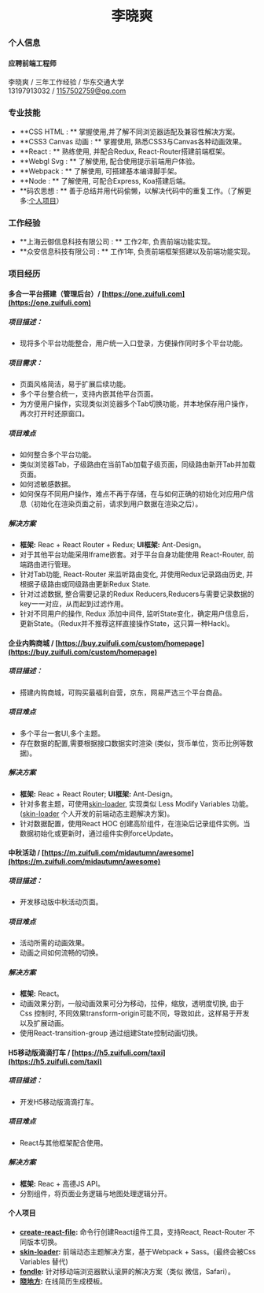 # <center>李晓爽</center>

### 个人信息
#### 应聘前端工程师
李晓爽 / 三年工作经验 / 华东交通大学<br>
13197913032 / 1157502759@qq.com


### 专业技能
* **CSS HTML : ** 掌握使用,并了解不同浏览器适配及兼容性解决方案。
* **CSS3 Canvas 动画 : ** 掌握使用, 熟悉CSS3与Canvas各种动画效果。
* **React : ** 熟练使用, 并配合Redux, React-Router搭建前端框架。
* **Webgl Svg : ** 了解使用, 配合使用提示前端用户体验。
* **Webpack : ** 了解使用, 可搭建基本编译脚手架。
* **Node : ** 了解使用, 可配合Express, Koa搭建后端。
* **码农思想 : ** 善于总结并用代码偷懒，以解决代码中的重复工作。（了解更多:[个人项目](https://www.npmjs.com/~xiaoshuang)）


### 工作经验
* **上海云御信息科技有限公司 : ** 工作2年, 负责前端功能实现。
* **众安信息科技有限公司 : ** 工作1年, 负责前端框架搭建以及前端功能实现。

### 项目经历

#### 多合一平台搭建（管理后台）/ [https://one.zuifuli.com](https://one.zuifuli.com)

##### 项目描述：
* 现将多个平台功能整合，用户统一入口登录，方便操作同时多个平台功能。

##### 项目需求：
* 页面风格简洁，易于扩展后续功能。
* 多个平台整合统一，支持内嵌其他平台页面。
* 为方便用户操作，实现类似浏览器多个Tab切换功能，并本地保存用户操作，再次打开时还原窗口。

##### 项目难点
* 如何整合多个平台功能。
* 类似浏览器Tab，子级路由在当前Tab加载子级页面，同级路由新开Tab并加载页面。
* 如何滤敏感数据。
* 如何保存不同用户操作，难点不再于存储，在与如何正确的初始化对应用户信息（初始化在渲染页面之前，请求到用户数据在渲染之后）。

##### 解决方案
* **框架:** Reac + React Router + Redux; **UI框架:** Ant-Design。
* 对于其他平台功能采用Iframe嵌套。对于平台自身功能使用 React-Router, 前端路由进行管理。
* 针对Tab功能, React-Router 来监听路由变化, 并使用Redux记录路由历史, 并根据子级路由或同级路由更新Redux State.
* 针对过滤数据, 整合需要记录的Redux Reducers,Reducers与需要记录数据的key一一对应，从而起到过滤作用。
* 针对不同用户的操作, Redux 添加中间件, 监听State变化，确定用户信息后，更新State。（Redux并不推荐这样直接操作State，这只算一种Hack)。

#### 企业内购商城 / [https://buy.zuifuli.com/custom/homepage](https://buy.zuifuli.com/custom/homepage)

##### 项目描述：
* 搭建内购商城，可购买最福利自营，京东，网易严选三个平台商品。

##### 项目难点
* 多个平台一套UI,多个主题。
* 存在数据的配置,需要根据接口数据实时渲染 (类似，货币单位，货币比例等数据)。 

##### 解决方案
* **框架:** Reac + React Router; **UI框架:** Ant-Design。
* 针对多套主题，可使用[skin-loader](https://www.npmjs.com/package/skin-loader), 实现类似 Less Modify Variables 功能。([skin-loader](https://www.npmjs.com/package/skin-loader) 个人开发的前端动态主题解决方案)。
* 针对数据配置，使用React HOC 创建高阶组件，在渲染后记录组件实例。当数据初始化或更新时，通过组件实例forceUpdate。

#### 中秋活动 / [https://m.zuifuli.com/midautumn/awesome](https://m.zuifuli.com/midautumn/awesome)

##### 项目描述：
* 开发移动版中秋活动页面。

##### 项目难点
* 活动所需的动画效果。
* 动画之间如何流畅的切换。

##### 解决方案
* **框架:** React。
* 动画效果分割，一般动画效果可分为移动，拉伸，缩放，透明度切换, 由于Css 控制时, 不同效果transform-origin可能不同，导致如此，这样易于开发以及扩展动画。
* 使用React-transition-group 通过组建State控制动画切换。

#### H5移动版滴滴打车 / [https://h5.zuifuli.com/taxi](https://h5.zuifuli.com/taxi)

##### 项目描述：
* 开发H5移动版滴滴打车。

##### 项目难点
* React与其他框架配合使用。

##### 解决方案
* **框架:** Reac + 高德JS API。
* 分割组件，将页面业务逻辑与地图处理逻辑分开。

#### 个人项目
* **[create-react-file](https://www.npmjs.com/package/create-react-file):** 命令行创建React组件工具，支持React, React-Router 不同版本切换。
* **[skin-loader](https://www.npmjs.com/package/skin-loader):** 前端动态主题解决方案，基于Webpack + Sass。(最终会被Css Variables 替代)
* **[fondle](https://www.npmjs.com/package/fondle):** 针对移动端浏览器默认滚屏的解决方案（类似 微信，Safari）。
* **[晓地方](https://xiaodifang.club):** 在线简历生成模板。
